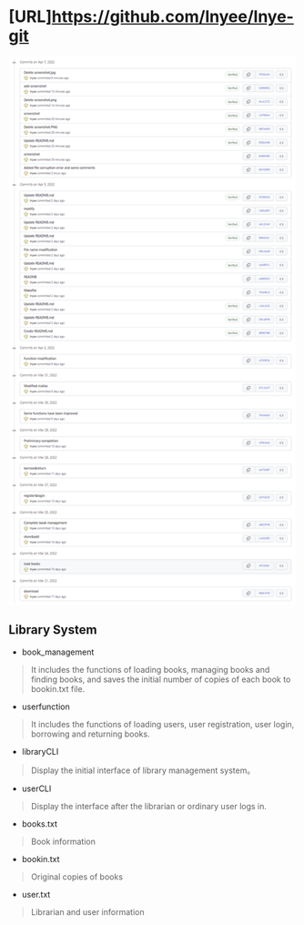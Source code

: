 # [URL]https://github.com/lnyee/lnye-git
![Screenshot](https://github.com/lnyee/lnye-git/blob/master/screenshot.png)
## Library System
* book_management
> It includes the functions of loading books, managing books and finding books, and saves the initial number of copies of each book to bookin.txt file.
* userfunction
> It includes the functions of loading users, user registration, user login, borrowing and returning books.
* libraryCLI
> Display the initial interface of library management system。
* userCLI
> Display the interface after the librarian or ordinary user logs in.
* books.txt
> Book information
* bookin.txt
> Original copies of books
* user.txt
> Librarian and user information
